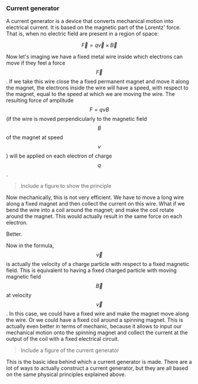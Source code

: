 ### Current generator

A current generator is a device that converts mechanical motion into electrical current. It is based on the magnetic part of the Lorentz' force. That is, when no electric field are present in a region of space:

$$\vec{F} = q \vec{v} \times \vec{B}$$

Now let's imaging we have a fixed metal wire inside which electrons can move if they feel a force $$\vec{F}$$. If we take this wire close the a fixed permanent magnet and move it along the magnet, the electrons inside the wire will have a speed, with respect to the magnet, equal to the speed at which we are moving the wire. The resulting force of amplitude $$F = q v B$$ (if the wire is moved perpendicularly to the magnetic field $$B$$ of the magnet at speed $$v$$) will be applied on each electron of charge $$q$$. 

> Include a figure to show the principle

Now mechanically, this is not very efficient. We have to move a long wire along a fixed magnet and then collect the current on this wire. What if we bend the wire into a coil around the magnet; and make the coil rotate around the magnet. This would actually result in the same force on each electron. 

Better.

Now in the formula, $$\vec{v}$$ is actually the velocity of a charge particle with respect to a fixed magnetic field. This is equivalent to having a fixed charged particle with moving magnetic field $$\vec{B}$$ at velocity $$\vec{v}$$. In this case, we could have a fixed wire and make the magnet move along the wire. Or we could have a fixed coil around a spinning magnet. This is actually even better in terms of mechanic, because it allows to input our mechanical motion onto the spinning magnet and collect the current at the output of the coil with a fixed electrical circuit. 

> Include a figure of the current generator

This is the basic idea behind which a current generator is made. There are a lot of ways to actually construct a current generator, but they are all based on the same physical principles explained above.